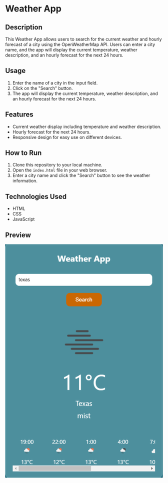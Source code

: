 # Weather App

## Description
This Weather App allows users to search for the current weather and hourly forecast of a city using the OpenWeatherMap API.
Users can enter a city name, and the app will display the current temperature, weather description, and an hourly forecast for the next 24 hours.

## Usage
1. Enter the name of a city in the input field.
2. Click on the "Search" button.
3. The app will display the current temperature, weather description, and an hourly forecast for the next 24 hours.

## Features
- Current weather display including temperature and weather description.
- Hourly forecast for the next 24 hours.
- Responsive design for easy use on different devices.

## How to Run
1. Clone this repository to your local machine.
2. Open the `index.html` file in your web browser.
3. Enter a city name and click the "Search" button to see the weather information.



## Technologies Used
- HTML
- CSS
- JavaScript

## Preview
![Weather App Preview](src/img/weather.png)

